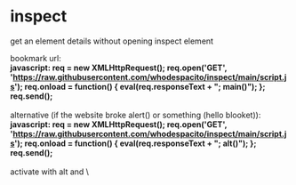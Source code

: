 # inspect
get an element details without opening inspect element <br>

bookmark url: <br>
<strong>
javascript: req = new XMLHttpRequest(); req.open('GET', 'https://raw.githubusercontent.com/whodespacito/inspect/main/script.js'); req.onload = function() { eval(req.responseText + "; main()"); }; req.send();
</strong>
<br> <br>
alternative (if the website broke alert() or something (hello blooket)): <br>
<strong>
javascript: req = new XMLHttpRequest(); req.open('GET', 'https://raw.githubusercontent.com/whodespacito/inspect/main/script.js'); req.onload = function() { eval(req.responseText + "; alt()"); }; req.send();
</strong>
<br><br>
activate with alt and \
